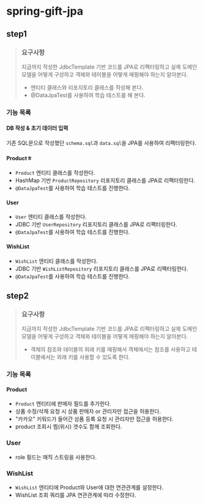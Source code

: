 # spring-gift-jpa

## step1
> ### 요구사항
> 지금까지 작성한 JdbcTemplate 기반 코드를 JPA로 리팩터링하고 실제 도메인 모델을 어떻게 구성하고 객체와 테이블을 어떻게 매핑해야 하는지 알아본다. 
>  - 엔티티 클래스와 리포지토리 클래스를 작성해 본다.
>  - @DataJpaTest를 사용하여 학습 테스트를 해 본다.

### 기능 목록
#### DB 작성 & 초기 데이터 입력
기존 SQL문으로 작성했던 `schema.sql`과 `data.sql`을 JPA를 사용하여 리팩터링한다.

#### Productㅎ
- `Product` 엔티티 클래스를 작성한다.
- HashMap 기반 `ProductRepository` 리포지토리 클래스를 JPA로 리팩터링한다.
- `@DataJpaTest`를 사용하여 학습 테스트를 진행한다.

#### User
- `User` 엔티티 클래스를 작성한다.
- JDBC 기반 `UserRepository` 리포지토리 클래스를 JPA로 리팩터링한다.
- `@DataJpaTest`를 사용하여 학습 테스트를 진행한다.

#### WishList
- `WishList` 엔티티 클래스를 작성한다.
- JDBC 기반 `WishListRepository` 리포지토리 클래스를 JPA로 리팩터링한다.
- `@DataJpaTest`를 사용하여 학습 테스트를 진행한다.

## step2
> ### 요구사항
> 지금까지 작성한 JdbcTemplate 기반 코드를 JPA로 리팩터링하고 실제 도메인 모델을 어떻게 구성하고 객체와 테이블을 어떻게 매핑해야 하는지 알아본다.
> - 객체의 참조와 테이블의 외래 키를 매핑해서 객체에서는 참조를 사용하고 테이블에서는 외래 키를 사용할 수 있도록 한다.

### 기능 목록
#### Product
- `Product` 엔티티에 판매자 필드를 추가한다.
- 상품 수정/삭제 요청 시 상품 판매자 or 관리자만 접근을 허용한다.
- "카카오" 키워드가 들어간 상품 등록 요청 시 관리자만 접근을 허용한다.
- product 조회시 찜(위시) 갯수도 함께 조회한다.

### User
- role 필드는 매직 스트링을 사용한다.

### WishList
- `WishList` 엔티티에 Product와 User에 대한 연관관계를 설정한다.
- WishList 조회 쿼리를 JPA 연관관계에 따라 수정한다. 